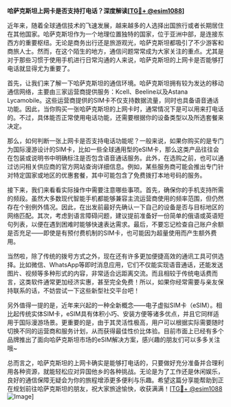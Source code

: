 **哈萨克斯坦上网卡是否支持打电话？深度解读[[TG💪+ @esim1088](https://t.me/s/esim1088)]**

近年来，随着全球通信技术的飞速发展，越来越多的人选择出国旅行或者长期居住在其他国家。哈萨克斯坦作为一个地理位置独特的国家，位于亚洲中部，是连接东西方的重要枢纽。无论是商务出行还是旅游观光，哈萨克斯坦都吸引了不少游客和商旅人士。然而，在这个陌生的地方，通信问题常常成为大家关注的重点。尤其是对于那些习惯于使用手机进行日常沟通的人来说，哈萨克斯坦的上网卡是否能够打电话就显得尤为重要了。

首先，让我们来了解一下哈萨克斯坦的通信环境。哈萨克斯坦拥有较为发达的移动通信网络，主要由三家运营商提供服务：Kcell、Beeline以及Astana Lycamobile。这些运营商提供的SIM卡不仅支持数据流量，同时也具备语音通话功能。因此，当你购买一张哈萨克斯坦的上网卡时，通常情况下是可以用来打电话的。不过，具体能否正常使用电话功能，还需要根据你的设备类型以及所选套餐来决定。

那么，如何判断一张上网卡是否支持电话功能呢？一般来说，如果你购买的是专门为国际漫游设计的SIM卡，比如一些全球通用型的eSIM卡，那么这类产品往往会在包装或说明书中明确标注是否包含语音通话服务。此外，在选购之前，也可以通过访问相关供应商的官方网站查询详细信息。例如，某些服务商可能会推出专门针对特定国家或地区的优惠套餐，其中可能包含了免费拨打本地号码的服务。

接下来，我们来看看实际操作中需要注意哪些事项。首先，确保你的手机支持所需的频段。虽然大多数现代智能手机都能够兼容主流运营商使用的频率范围，但仍然存在个别例外情况。因此，在出发前最好先确认一下自己的设备是否与目标地区的网络匹配。其次，考虑到语言障碍问题，建议提前准备好一份简单的俄语或英语短句列表，以便在遇到困难时能够快速表达需求。最后，不要忘记检查自己账户余额是否充足——即使是有预付费机制的SIM卡，也可能因为超量使用而产生额外费用。

当然啦，除了传统的拨号方式之外，现在还有许多更加便捷高效的通讯工具可供选择。比如微信、WhatsApp等即时消息应用，它们不仅能实现语音通话，还能发送图片、视频等多种形式的内容，非常适合远距离交流。而且相较于传统电话费而言，这类软件通常更加经济实惠，甚至完全免费！所以，如果你经常需要与亲友保持联系的话，不妨尝试一下这些新型社交平台吧！

另外值得一提的是，近年来兴起的一种全新概念——电子虚拟SIM卡（eSIM）。相比起传统实体SIM卡，eSIM具有体积小巧、安装方便等诸多优点，并且它同样适用于国际漫游场景。更重要的是，由于其灵活性极高，用户可以根据实际需要随时切换不同的运营商和服务计划，从而获得最佳性价比体验。目前市面上已经有多个品牌推出了面向哈萨克斯坦市场的eSIM解决方案，感兴趣的朋友们可以多多关注哦~

总而言之，哈萨克斯坦的上网卡确实是能够打电话的，只要做好充分准备并合理利用各种资源，就能轻松应对异国他乡的各种挑战。无论是为了工作还是休闲娱乐，良好的通信保障无疑会为你的旅程增添更多便利与乐趣。希望这篇分享能帮助到正在规划前往哈萨克斯坦的朋友，祝大家旅途愉快，收获满满！[[TG💪+ @esim1088](https://t.me/s/esim1088) ![Image](https://i.postimg.cc/4NQfJmqS/Snipaste-2025-05-13-00-14-12.png)]